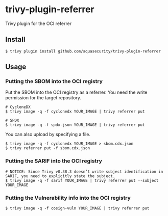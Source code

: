 # trivy-plugin-referrer

Trivy plugin for the OCI referrer

## Install

```
$ trivy plugin install github.com/aquasecurity/trivy-plugin-referrer
```

## Usage

### Putting the SBOM into the OCI registry

Put the SBOM into the OCI registry as a referrer.
You need the write permission for the target repository.
```
# CycloneDX
$ trivy image -q -f cyclonedx YOUR_IMAGE | trivy referrer put

# SPDX
$ trivy image -q -f spdx-json YOUR_IMAGE | trivy referrer put
```

You can also upload by specifying a file.
```
$ trivy image -q -f cyclonedx YOUR_IMAGE > sbom.cdx.json
$ trivy referrer put -f sbom.cdx.json
```

### Putting the SARIF into the OCI registry
```
# NOTICE: Since Trivy v0.38.3 doesn’t write subject identification in SARIF, you need to explicitly state the subject.
$ trivy image -q -f sarif YOUR_IMAGE | trivy referrer put --subject YOUR_IMAGE
```

### Putting the Vulnerability info into the OCI registry
```
$ trivy image -q -f cosign-vuln YOUR_IMAGE | trivy referrer put
```
